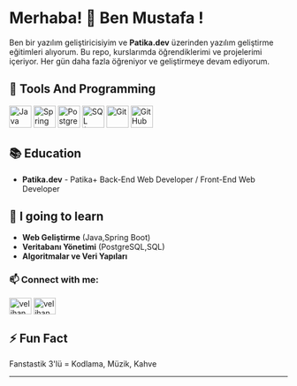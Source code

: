 # Merhaba! 👋 Ben Mustafa !

Ben bir yazılım geliştiricisiyim ve **Patika.dev** üzerinden yazılım geliştirme eğitimleri alıyorum. Bu repo, kurslarımda öğrendiklerimi ve projelerimi içeriyor. Her gün daha fazla öğreniyor ve geliştirmeye devam ediyorum.

## 🚀 Tools And Programming

<p>
  <img src="https://cdn.jsdelivr.net/gh/devicons/devicon/icons/java/java-original.svg" width="40" alt="Java"/>
  <img src="https://cdn.jsdelivr.net/gh/devicons/devicon/icons/spring/spring-original.svg" width="40" alt="Spring Boot"/>
  <img src="https://cdn.jsdelivr.net/gh/devicons/devicon/icons/postgresql/postgresql-original.svg" width="40" alt="PostgreSQL"/>
  <img src="https://cdn.jsdelivr.net/gh/devicons/devicon/icons/mysql/mysql-original.svg" width="40" alt="SQL (MySQL)"/>
  <img src="https://cdn.jsdelivr.net/gh/devicons/devicon/icons/git/git-original.svg" width="40" alt="Git"/>
  <img src="https://cdn.jsdelivr.net/gh/devicons/devicon/icons/github/github-original.svg" width="40" alt="GitHub"/>
</p>


## 📚 Education

- **Patika.dev** -  Patika+ Back-End Web Developer / Front-End Web Developer

## 🌱 I going to learn

- **Web Geliştirme** (Java,Spring Boot)
- **Veritabanı Yönetimi** (PostgreSQL,SQL)
- **Algoritmalar ve Veri Yapıları**

<h3 align="left"> 📫 Connect with me:</h3>
<p align="left">
<a href="https://linkedin.com/in/mustafatavusbay" target="blank"><img align="center" src="https://raw.githubusercontent.com/rahuldkjain/github-profile-readme-generator/master/src/images/icons/Social/linked-in-alt.svg" alt="velihangozek" height="30" width="40" /></a>
<a href="https://www.hackerrank.com/profile/mustafa_tavusbay" target="blank"><img align="center" src="https://raw.githubusercontent.com/rahuldkjain/github-profile-readme-generator/master/src/images/icons/Social/hackerrank.svg" alt="velihan" height="30" width="40" /></a>
</a>
</p>

## ⚡ Fun Fact

Fanstastik 3'lü = Kodlama, Müzik, Kahve

---
